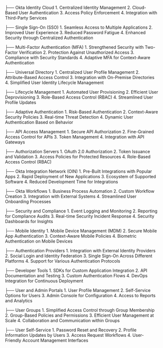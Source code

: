 ├── Okta Identity Cloud
      1. Centralized Identity Management
      2. Cloud-Based User Authentication
      3. Access Policy Enforcement
      4. Integration with Third-Party Services

├── Single Sign-On (SSO)
      1. Seamless Access to Multiple Applications
      2. Improved User Experience
      3. Reduced Password Fatigue
      4. Enhanced Security through Centralized Authentication

├── Multi-Factor Authentication (MFA)
      1. Strengthened Security with Two-Factor Verification
      2. Protection Against Unauthorized Access
      3. Compliance with Security Standards
      4. Adaptive MFA for Context-Aware Authentication

├── Universal Directory
      1. Centralized User Profile Management
      2. Attribute-Based Access Control
      3. Integration with On-Premise Directories
      4. Simplified User Identity Lifecycle Management

├── Lifecycle Management
      1. Automated User Provisioning
      2. Efficient User Deprovisioning
      3. Role-Based Access Control (RBAC)
      4. Streamlined User Profile Updates

├── Adaptive Authentication
      1. Risk-Based Authentication
      2. Context-Aware Security Policies
      3. Real-time Threat Detection
      4. Dynamic User Authentication Based on Behavior

├── API Access Management
      1. Secure API Authorization
      2. Fine-Grained Access Control for APIs
      3. Token Management
      4. Integration with API Gateways

├── Authorization Servers
      1. OAuth 2.0 Authorization
      2. Token Issuance and Validation
      3. Access Policies for Protected Resources
      4. Role-Based Access Control (RBAC)

├── Okta Integration Network (OIN)
      1. Pre-Built Integrations with Popular Apps
      2. Rapid Deployment of New Applications
      3. Ecosystem of Supported Software
      4. Reduced Development Time for Integrations

├── Okta Workflows
      1. Business Process Automation
      2. Custom Workflow Creation
      3. Integration with External Systems
      4. Streamlined User Onboarding Processes

├── Security and Compliance
      1. Event Logging and Monitoring
      2. Reporting for Compliance Audits
      3. Real-time Security Incident Response
      4. Security Dashboards for Insights

├── Mobile Identity
      1. Mobile Device Management (MDM)
      2. Secure Mobile App Authentication
      3. Context-Aware Mobile Policies
      4. Biometric Authentication on Mobile Devices

├── Authentication Providers
      1. Integration with External Identity Providers
      2. Social Login and Identity Federation
      3. Single Sign-On Across Different Platforms
      4. Support for Various Authentication Protocols

├── Developer Tools
      1. SDKs for Custom Application Integration
      2. API Documentation and Testing
      3. Custom Authentication Flows
      4. DevOps Integration for Continuous Deployment

├── User and Admin Portals
      1. User Profile Management
      2. Self-Service Options for Users
      3. Admin Console for Configuration
      4. Access to Reports and Analytics

├── User Groups
      1. Simplified Access Control through Group Membership
      2. Group-Based Policies and Permissions
      3. Efficient User Management at Scale
      4. Collaboration and Communication within Groups

├── User Self-Service
      1. Password Reset and Recovery
      2. Profile Information Updates by Users
      3. Access Request Workflows
      4. User-Friendly Account Management Interfaces
